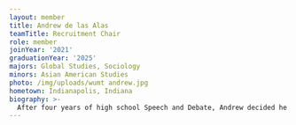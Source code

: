 ```yaml
---
layout: member
title: Andrew de las Alas
teamTitle: Recruitment Chair
role: member
joinYear: '2021'
graduationYear: '2025'
majors: Global Studies, Sociology
minors: Asian American Studies
photo: /img/uploads/wumt andrew.jpg
hometown: Indianapolis, Indiana
biography: >-
  After four years of high school Speech and Debate, Andrew decided he wasn’t sick of wearing a suit on weekends and happily joined Mock Trial. He hopes to remember all 23 exceptions to hearsay and find witnesses that actually fit his personality. Outside of Mock Trial, Andrew serves on the Asian Multicultural Council Exec Board as a social justice undergrad representative and enjoys educating coastal elites on Indianapolis suburbs.
---
```

